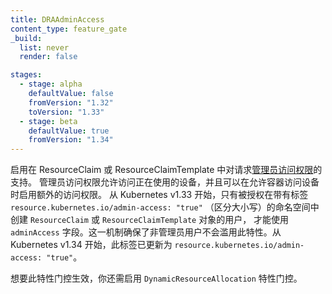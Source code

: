 ```yaml
---
title: DRAAdminAccess
content_type: feature_gate
_build:
  list: never
  render: false

stages:
  - stage: alpha
    defaultValue: false
    fromVersion: "1.32"
    toVersion: "1.33"
  - stage: beta
    defaultValue: true
    fromVersion: "1.34"
---
```


<!--
Enables support for requesting [admin access](/docs/concepts/scheduling-eviction/dynamic-resource-allocation/#admin-access)
in a ResourceClaim or a ResourceClaimTemplate. Admin access grants access to
in-use devices and may enable additional permissions when making the device
available in a container. Starting with Kubernetes v1.33, only users authorized
to create ResourceClaim or ResourceClaimTemplate objects in namespaces labeled
with `resource.kubernetes.io/admin-access: "true"` (case-sensitive) can use the
`adminAccess` field. This ensures that non-admin users cannot misuse the
feature. Starting with Kubernetes v1.34, this label has been updated to `resource.kubernetes.io/admin-access: "true"`.

This feature gate has no effect unless you also enable the `DynamicResourceAllocation` feature gate.
-->
启用在 ResourceClaim 或 ResourceClaimTemplate
中对请求[管理员访问权限](/zh-cn/docs/concepts/scheduling-eviction/dynamic-resource-allocation/#admin-access)的支持。
管理员访问权限允许访问正在使用的设备，并且可以在允许容器访问设备时启用额外的访问权限。
从 Kubernetes v1.33 开始，只有被授权在带有标签 `resource.kubernetes.io/admin-access: "true"`
（区分大小写）的命名空间中创建 `ResourceClaim` 或 `ResourceClaimTemplate` 对象的用户，
才能使用 `adminAccess` 字段。这一机制确保了非管理员用户不会滥用此特性。从 Kubernetes v1.34
开始，此标签已更新为 `resource.kubernetes.io/admin-access: "true"`。

想要此特性门控生效，你还需启用 `DynamicResourceAllocation` 特性门控。
